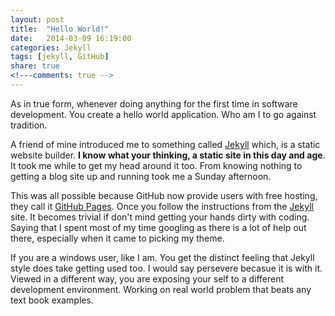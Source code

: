 ```yaml
---
layout: post
title:  "Hello World!"
date:   2014-03-09 16:19:00
categories: Jekyll
tags: [jekyll, GitHub]
share: true
<!---comments: true -->
---
```


As in true form, whenever doing anything for the first time in software development. You create a hello world application. Who am I to go against tradition.

A friend of mine introduced me to something called [Jekyll][jekyll] which, is a static website builder. __I know what your thinking, a static site in this day and age__. It took me while to get my head around it too. From knowing nothing to getting a blog site up and running took me a Sunday afternoon.

This was all possible because GitHub now provide users with free hosting, they call it [GitHub Pages][github-pages]. Once you follow the instructions from the [Jekyll][jekyll-doc] site. It becomes trivial if don't mind getting your hands dirty with coding. Saying that I spent most of my time googling as there is a lot of help out there, especially when it came to picking my theme.

If you are a windows user, like I am. You get the distinct feeling that Jekyll style does take getting used too. I would say persevere becasue it is with it. Viewed in a different way, you are exposing your self to a different development environment. Working on real world problem that beats any text book examples.

[github-pages]: http://pages.github.com
[jekyll]:    	http://jekyllrb.com
[jekyll-doc]:	http://jekyllrb.com/docs/home/